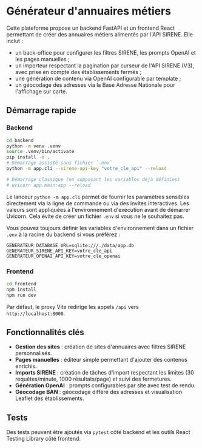 # Générateur d'annuaires métiers

Cette plateforme propose un backend FastAPI et un frontend React permettant de créer des annuaires métiers alimentés par l'API SIRENE. Elle inclut :

- un back-office pour configurer les filtres SIRENE, les prompts OpenAI et les pages manuelles ;
- un importeur respectant la pagination par curseur de l'API SIRENE (V3), avec prise en compte des établissements fermés ;
- une génération de contenu via OpenAI configurable par template ;
- un géocodage des adresses via la Base Adresse Nationale pour l'affichage sur carte.

## Démarrage rapide

### Backend

```bash
cd backend
python -m venv .venv
source .venv/bin/activate
pip install -e .
# Démarrage assisté sans fichier `.env`
python -m app.cli --sirene-api-key "votre_cle_api" --reload

# Démarrage classique (en supposant les variables déjà définies)
# uvicorn app.main:app --reload
```

Le lanceur `python -m app.cli` permet de fournir les paramètres sensibles directement via la ligne de commande ou via des invites interactives. Les valeurs sont appliquées à l'environnement d'exécution avant de démarrer Uvicorn. Cela évite de créer un fichier `.env` si vous ne le souhaitez pas.

Vous pouvez toujours définir les variables d'environnement dans un fichier `.env` à la racine du backend si vous préférez :

```env
GENERATEUR_DATABASE_URL=sqlite:///./data/app.db
GENERATEUR_SIRENE_API_KEY=votre_cle_api
GENERATEUR_OPENAI_API_KEY=votre_cle_openai
```

### Frontend

```bash
cd frontend
npm install
npm run dev
```

Par défaut, le proxy Vite redirige les appels `/api` vers `http://localhost:8000`.

## Fonctionnalités clés

- **Gestion des sites** : création de sites d'annuaires avec filtres SIRENE personnalisés.
- **Pages manuelles** : éditeur simple permettant d'ajouter des contenus enrichis.
- **Imports SIRENE** : création de tâches d'import respectant les limites (30 requêtes/minute, 1000 résultats/page) et suivi des fermetures.
- **Génération OpenAI** : prompts configurables par site avec test de rendu.
- **Géocodage BAN** : géocodage différé des adresses et visualisation Leaflet des établissements.

## Tests

Des tests peuvent être ajoutés via `pytest` côté backend et les outils React Testing Library côté frontend.
